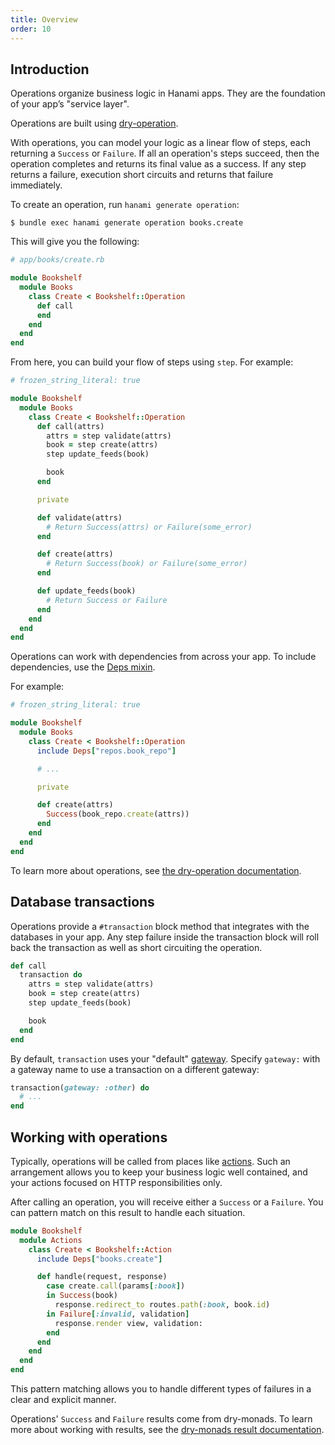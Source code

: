 ```yaml
---
title: Overview
order: 10
---
```


## Introduction

Operations organize business logic in Hanami apps. They are the foundation of your app’s "service layer".

Operations are built using [dry-operation](https://dry-rb.org/gems/dry-operation/1.0/).

With operations, you can model your logic as a linear flow of steps, each returning a `Success` or `Failure`. If all an operation's steps succeed, then the operation completes and returns its final value as a success. If any step returns a failure, execution short circuits and returns that failure immediately.

To create an operation, run `hanami generate operation`:

```shell
$ bundle exec hanami generate operation books.create
```

This will give you the following:

```ruby
# app/books/create.rb

module Bookshelf
  module Books
    class Create < Bookshelf::Operation
      def call
      end
    end
  end
end
```

From here, you can build your flow of steps using `step`. For example:

```ruby
# frozen_string_literal: true

module Bookshelf
  module Books
    class Create < Bookshelf::Operation
      def call(attrs)
        attrs = step validate(attrs)
        book = step create(attrs)
        step update_feeds(book)

        book
      end

      private

      def validate(attrs)
        # Return Success(attrs) or Failure(some_error)
      end

      def create(attrs)
        # Return Success(book) or Failure(some_error)
      end

      def update_feeds(book)
        # Return Success or Failure
      end
    end
  end
end
```

Operations can work with dependencies from across your app. To include dependencies, use the [Deps mixin](/v2.2/app/container-and-components/#injecting-dependencies-via-deps).

For example:

```ruby
# frozen_string_literal: true

module Bookshelf
  module Books
    class Create < Bookshelf::Operation
      include Deps["repos.book_repo"]

      # ...

      private

      def create(attrs)
        Success(book_repo.create(attrs))
      end
    end
  end
end
```

To learn more about operations, see [the dry-operation documentation](https://dry-rb.org/gems/dry-operation/1.0/).

## Database transactions

Operations provide a `#transaction` block method that integrates with the databases in your app. Any step failure inside the transaction block will roll back the transaction as well as short circuiting the operation.

```ruby
def call
  transaction do
    attrs = step validate(attrs)
    book = step create(attrs)
    step update_feeds(book)

    book
  end
end
```

By default, `transaction` uses your "default" [gateway](/v2.2/database/configuration/#gateway-configuration). Specify `gateway:` with a gateway name to use a transaction on a different gateway:

```ruby
transaction(gateway: :other) do
  # ...
end
```

## Working with operations

Typically, operations will be called from places like [actions](/v2.2/actions/overview/). Such an arrangement allows you to keep your business logic well contained, and your actions focused on HTTP responsibilities only.

After calling an operation, you will receive either a `Success` or a `Failure`. You can pattern match on this result to handle each situation.

```ruby
module Bookshelf
  module Actions
    class Create < Bookshelf::Action
      include Deps["books.create"]

      def handle(request, response)
        case create.call(params[:book])
        in Success(book)
          response.redirect_to routes.path(:book, book.id)
        in Failure[:invalid, validation]
          response.render view, validation:
        end
      end
    end
  end
end
```

This pattern matching allows you to handle different types of failures in a clear and explicit manner.

Operations' `Success` and `Failure` results come from dry-monads. To learn more about working with results, see the [dry-monads result documentation](https://dry-rb.org/gems/dry-monads/1.6/result/).
